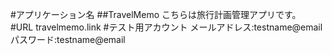 #アプリケーション名
##TravelMemo
こちらは旅行計画管理アプリです。<br>
#URL
travelmemo.link
#テスト用アカウント
メールアドレス:testname@email
パスワード:testname@email
